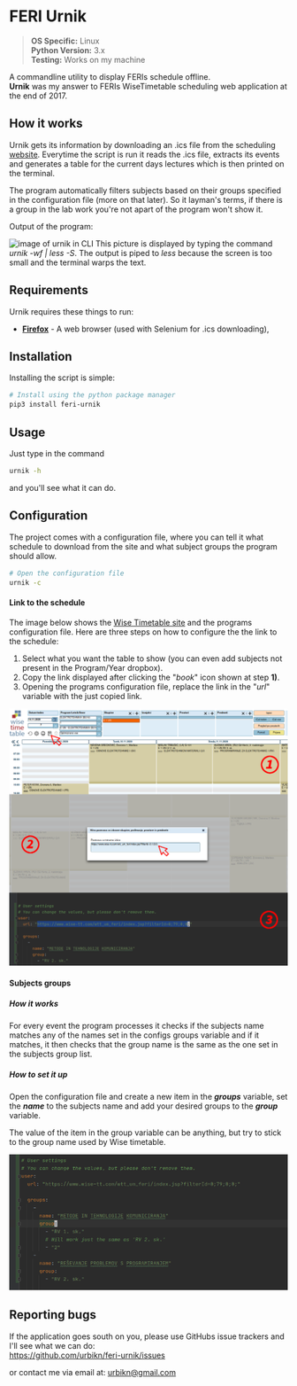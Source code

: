 FERI Urnik
============

> **OS Specific:** Linux  
> **Python Version:** 3.x  
> **Testing:** Works on my machine

A commandline utility to display FERIs schedule offline.  
**Urnik** was my answer to FERIs WiseTimetable scheduling web application at the end of 2017.

## How it works ##

Urnik gets its information by downloading an .ics file from the scheduling [website](https://wise-tt.com/wtt_um_feri/). 
Everytime the script is run it reads the .ics file, extracts its events and generates a table for the current days
lectures which is then printed on the terminal.

The program automatically filters subjects based on their groups specified in the configuration file (more on that later).
So it layman's terms, if there is a group in the lab work you're not apart of the program won't show it.

Output of the program:

![image of urnik in CLI](img/urnik.png "urnik showing general schedule for entire week")
This picture is displayed by typing the command _urnik -wf | less -S_. The output is piped to _less_ because the
screen is too small and the terminal warps the text.

## Requirements ##

Urnik requires these things to run:
 - [**Firefox**]() - A web browser (used with Selenium for .ics downloading),

## Installation ##

Installing the script is simple:
``` bash
# Install using the python package manager
pip3 install feri-urnik
```

## Usage ##

Just type in the command 
``` bash
urnik -h
```
and you'll see what it can do.

## Configuration ##

The project comes with a configuration file, where you can tell it what schedule to download from the site
and what subject groups the program should allow.
``` bash
# Open the configuration file
urnik -c 
```

#### Link to the schedule ###

The image below shows the [Wise Timetable site](https://www.wise-tt.com/wtt_um_feri/#) and the programs configuration file.
Here are three steps on how to configure the the link to the schedule:
1. Select what you want the table to show (you can even add subjects not present in the Program/Year dropbox).
2. Copy the link displayed after clicking the "_book_" icon shown at step **1)**.
3. Opening the programs configuration file, replace the link in the "_url_" variable with the just copied link.

![image of steps for setting the schedules link in the programs configuration file](img/link.png "Instruction on how configure the programs schedule")

#### Subjects groups
##### How it works
For every event the program processes it checks if the subjects name matches any of the names set in the configs groups
variable and if it matches, it then checks that the group name is the same as the one set in the subjects group list.


##### How to set it up

Open the configuration file and create a new item in the ___groups___ variable, set the ___name___ to the subjects name and add
your desired groups to the ___group___ variable.

The value of the item in the group variable can be anything, but try to stick to the group name used by Wise timetable.


![image of the configuration file](img/group.png "Instruction on how to get the link of your schedule")
## Reporting bugs ##
If the application goes south on you, please use GitHubs issue trackers and I'll see what we can do:  
https://github.com/urbikn/feri-urnik/issues

or contact me via email at: urbikn@gmail.com

